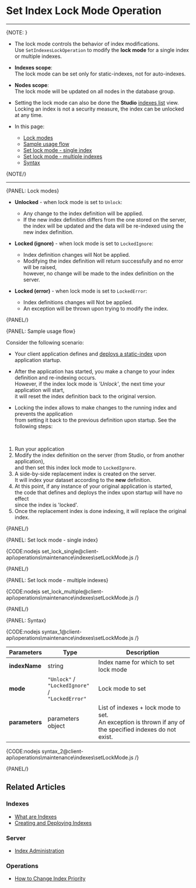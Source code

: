 # Set Index Lock Mode Operation

---

{NOTE: }

* The lock mode controls the behavior of index modifications.  
  Use `SetIndexesLockOperation` to modify the **lock mode** for a single index or multiple indexes.

* **Indexes scope**:  
  The lock mode can be set only for static-indexes, not for auto-indexes.

* **Nodes scope**:  
  The lock mode will be updated on all nodes in the database group.

* Setting the lock mode can also be done the **Studio** [indexes list](../../../../studio/database/indexes/indexes-list-view#indexes-list-view---actions) view.  
  Locking an index is not a security measure, the index can be unlocked at any time.  


* In this page:
    * [Lock modes](../../../../client-api/operations/maintenance/indexes/set-index-lock#lock-modes)
    * [Sample usage flow](../../../../client-api/operations/maintenance/indexes/set-index-lock#sample-usage-flow)
    * [Set lock mode - single index](../../../../client-api/operations/maintenance/indexes/set-index-lock#set-lock-mode---single-index)
    * [Set lock mode - multiple indexes](../../../../client-api/operations/maintenance/indexes/set-index-lock#set-lock-mode---multiple-indexes)
    * [Syntax](../../../../client-api/operations/maintenance/indexes/set-index-lock#syntax)

{NOTE/}

---

{PANEL: Lock modes}

* **Unlocked** - when lock mode is set to `Unlock`:  
  * Any change to the index definition will be applied.  
  * If the new index definition differs from the one stored on the server,  
    the index will be updated and the data will be re-indexed using the new index definition.  
 
* **Locked (ignore)** - when lock mode is set to `LockedIgnore`:  
  * Index definition changes will Not be applied.  
  * Modifying the index definition will return successfully and no error will be raised,  
    however, no change will be made to the index definition on the server.
 
* **Locked (error)** - when lock mode is set to `LockedError`:  
  * Index definitions changes will Not be applied.  
  * An exception will be thrown upon trying to modify the index.  

{PANEL/}

{PANEL: Sample usage flow}

Consider the following scenario:

* Your client application defines and [deploys a static-index](../../../../client-api/operations/maintenance/indexes/put-indexes) upon application startup.
  
* After the application has started, you make a change to your index definition and re-indexing occurs.   
  However, if the index lock mode is _'Unlock'_, the next time your application will start,  
  it will reset the index definition back to the original version.

* Locking the index allows to make changes to the running index and prevents the application  
  from setting it back to the previous definition upon startup. See the following steps:  
<br>

  1. Run your application  
  2. Modify the index definition on the server (from Studio, or from another application),  
     and then set this index lock mode to `LockedIgnore`.  
  3. A side-by-side replacement index is created on the server.  
     It will index your dataset according to the **new** definition.  
  4. At this point, if any instance of your original application is started,  
     the code that defines and deploys the index upon startup will have no effect  
     since the index is 'locked'.  
  5. Once the replacement index is done indexing, it will replace the original index.  

{PANEL/}

{PANEL: Set lock mode - single index}

{CODE:nodejs set_lock_single@client-api\operations\maintenance\indexes\setLockMode.js /}

{PANEL/}

{PANEL: Set lock mode - multiple indexes}

{CODE:nodejs set_lock_multiple@client-api\operations\maintenance\indexes\setLockMode.js /}

{PANEL/}

{PANEL: Syntax}

{CODE:nodejs syntax_1@client-api\operations\maintenance\indexes\setLockMode.js /}

| Parameters | Type | Description |
|- | - | - |
| **indexName** | string | Index name for which to set lock mode |
| **mode** | `"Unlock"` /<br> `"LockedIgnore"` /<br> `"LockedError"` | Lock mode to set |
| **parameters** | parameters object | List of indexes + lock mode to set.<br>An exception is thrown if any of the specified indexes do not exist. |

{CODE:nodejs syntax_2@client-api\operations\maintenance\indexes\setLockMode.js /}

{PANEL/}

## Related Articles

### Indexes

- [What are Indexes](../../../../indexes/what-are-indexes)
- [Creating and Deploying Indexes](../../../../indexes/creating-and-deploying)

### Server

- [Index Administration](../../../../indexes/index-administration)

### Operations

- [How to Change Index Priority](../../../../client-api/operations/maintenance/indexes/set-index-priority)
